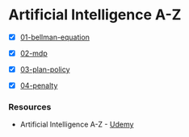 # Artificial Intelligence A-Z

- [x] [01-bellman-equation](./01-bellman-equation/README.md)
- [x] [02-mdp](./02-mdp/README.md)
- [x] [03-plan-policy](./03-plan-policy/README.md)
- [x] [04-penalty](./04-penalty/README.md)


### Resources

* Artificial Intelligence A-Z - [Udemy](https://www.udemy.com/course/artificial-intelligence-az/)
